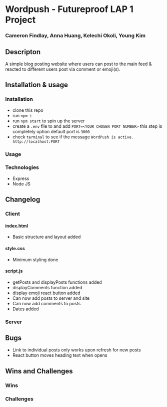 # Wordpush - Futureproof LAP 1 Project
### Cameron Findlay, Anna Huang, Kelechi Okoli, Young Kim

## Descripton
A simple blog posting website where users can post to the main feed & reacted to different users post via comment or emoji(s).

## Installation & usage
### Installation
- clone this repo
- run `npm i`
- run `npm start` to spin up the server
- create a `.env` file to and add `PORT=<YOUR CHOSEN PORT NUMBER>` this step is completely option default port is `3000`
- check `terminal` to see if the message `WordPush is active. http://localhost:PORT`

### Usage

### Technologies
- Express
- Node JS

## Changelog
### Client
#### index.html
- Basic structure and layout added

#### style.css
- Minimum styling done

#### script.js
- getPosts and displayPosts functions added
- displayComments function added
- display emoji react button added
- Can now add posts to server and site
- Can now add comments to posts
- Dates added

### Server



## Bugs
- Link to individual posts only works upon refresh for new posts
- React button moves heading text when opens


## Wins and Challenges
### Wins


### Challenges
